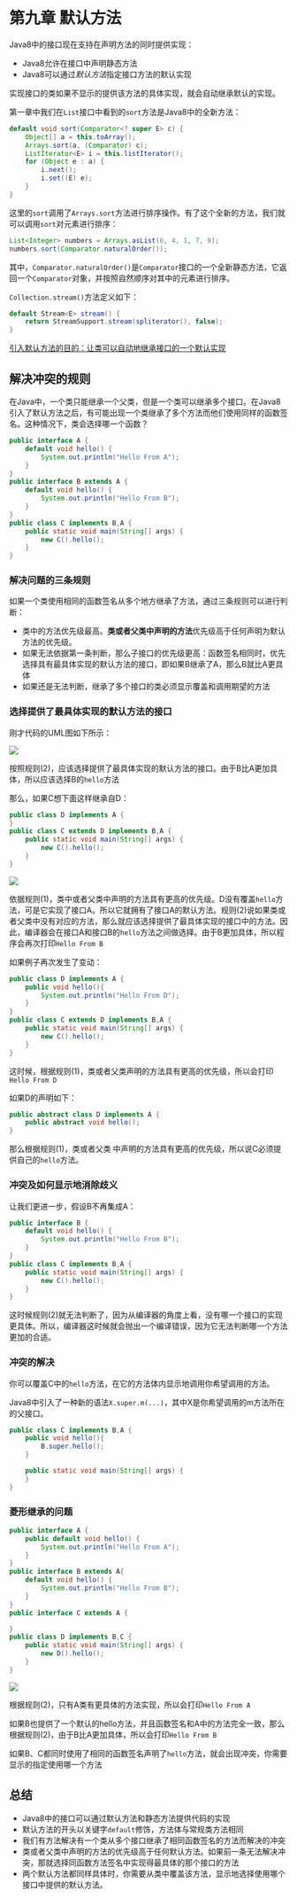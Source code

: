 # 第九章 默认方法

Java8中的接口现在支持在声明方法的同时提供实现：

- Java8允许在接口中声明静态方法
- Java8可以通过*默认方法*指定接口方法的默认实现

实现接口的类如果不显示的提供该方法的具体实现，就会自动继承默认的实现。

第一章中我们在`List`接口中看到的`sort`方法是Java8中的全新方法：

```java
default void sort(Comparator<? super E> c) {
    Object[] a = this.toArray();
    Arrays.sort(a, (Comparator) c);
    ListIterator<E> i = this.listIterator();
    for (Object e : a) {
        i.next();
        i.set((E) e);
    }
}
```

这里的`sort`调用了`Arrays.sort`方法进行排序操作。有了这个全新的方法，我们就可以调用`sort`对元素进行排序：

```java
List<Integer> numbers = Arrays.asList(6, 4, 1, 7, 9);
numbers.sort(Comparator.naturalOrder());
```

其中，`Comparator.naturalOrder()`是`Comparator`接口的一个全新静态方法，它返回一个`Comparator`对象，并按照自然顺序对其中的元素进行排序。

`Collection.stream()`方法定义如下：

```java
default Stream<E> stream() {
    return StreamSupport.stream(spliterator(), false);
}
```

<u>引入默认方法的目的：让类可以自动地继承接口的一个默认实现</u>

## 解决冲突的规则

在Java中，一个类只能继承一个父类，但是一个类可以继承多个接口。在Java8引入了默认方法之后，有可能出现一个类继承了多个方法而他们使用同样的函数签名。这种情况下，类会选择哪一个函数？

```java
public interface A {
    default void hello() {
        System.out.println("Hello From A");
    }
}
public interface B extends A {
    default void hello() {
        System.out.println("Hello From B");
    }
}
public class C implements B,A {
    public static void main(String[] args) {
        new C().hello();
    }
}
```

### 解决问题的三条规则

如果一个类使用相同的函数签名从多个地方继承了方法，通过三条规则可以进行判断：

- 类中的方法优先级最高。**类或者父类中声明的方法**优先级高于任何声明为默认方法的优先级。
- 如果无法依据第一条判断，那么子接口的优先级更高：函数签名相同时，优先选择具有最具体实现的默认方法的接口，即如果B继承了A，那么B就比A更具体
- 如果还是无法判断，继承了多个接口的类必须显示覆盖和调用期望的方法

### 选择提供了最具体实现的默认方法的接口

刚才代码的UML图如下所示：

![](https://raw.githubusercontent.com/zhangzhaolin/GraphBed/master/20190324/20190324125926.png)

按照规则(2)，应该选择提供了最具体实现的默认方法的接口。由于B比A更加具体，所以应该选择B的`hello`方法

那么，如果C想下面这样继承自D：

```java
public class D implements A {
}
public class C extends D implements B,A {
    public static void main(String[] args) {
        new C().hello();
    }
}
```

![](https://raw.githubusercontent.com/zhangzhaolin/GraphBed/master/20190324/20190324130111.png)

依据规则(1)，类中或者父类中声明的方法具有更高的优先级。D没有覆盖`hello`方法，可是它实现了接口A。所以它就拥有了接口A的默认方法。规则(2)说如果类或者父类中没有对应的方法，那么就应该选择提供了最具体实现的接口中的方法。因此，编译器会在接口A和接口B的`hello`方法之间做选择。由于B更加具体，所以程序会再次打印`Hello From B`

如果例子再次发生了变动：

```java
public class D implements A {
    public void hello(){
        System.out.println("Hello From D");
    }
}
public class C extends D implements B,A {
    public static void main(String[] args) {
        new C().hello();
    }
}
```

这时候，根据规则(1)，类或者父类声明的方法具有更高的优先级，所以会打印`Hello From D` 

如果D的声明如下：

```java
public abstract class D implements A {
    public abstract void hello();
}
```

那么根据规则(1)，类或者父类 中声明的方法具有更高的优先级，所以说C必须提供自己的`hello`方法。

### 冲突及如何显示地消除歧义

让我们更进一步，假设B不再集成A：

```java
public interface B {
    default void hello() {
        System.out.println("Hello From B");
    }
}
public class C implements B,A {
    public static void main(String[] args) {
        new C().hello();
    }
}
```

这时候规则(2)就无法判断了，因为从编译器的角度上看，没有哪一个接口的实现更具体。所以，编译器这时候就会抛出一个编译错误，因为它无法判断哪一个方法更加的合适。

### 冲突的解决

你可以覆盖C中的`hello`方法，在它的方法体内显示地调用你希望调用的方法。

Java8中引入了一种新的语法`X.super.m(...)`，其中X是你希望调用的m方法所在的父接口。

```java
public class C implements B,A {
    public void hello(){
        B.super.hello();
    }

    public static void main(String[] args) {
    }
}
```

### 菱形继承的问题

```java
public interface A {
    public default void hello() {
        System.out.println("Hello From A");
    }
}
public interface B extends A{
    default void hello() {
        System.out.println("Hello From B");
    }
}
public interface C extends A {

}
public class D implements B,C {
    public static void main(String[] args) {
        new D().hello();
    }
}
```

![](https://raw.githubusercontent.com/zhangzhaolin/GraphBed/master/20190324/20190324175245.png)

根据规则(2)，只有A类有更具体的方法实现，所以会打印`Hello From A`

如果B也提供了一个默认的hello方法，并且函数签名和A中的方法完全一致，那么根据规则(2)，由于B比A更加具体，所以会打印`Hello From B`

如果B、C都同时使用了相同的函数签名声明了`hello`方法，就会出现冲突，你需要显示的指定使用哪一个方法

## 总结

- Java8中的接口可以通过默认方法和静态方法提供代码的实现
- 默认方法的开头以关键字`default`修饰，方法体与常规类方法相同
- 我们有方法解决有一个类从多个接口继承了相同函数签名的方法而解决的冲突
- 类或者父类中声明的方法的优先级高于任何默认方法。如果前一条无法解决冲突，那就选择同函数方法签名中实现得最具体的那个接口的方法
- 两个默认方法都同样具体时，你需要从类中覆盖该方法，显示地选择使用哪个接口中提供的默认方法。